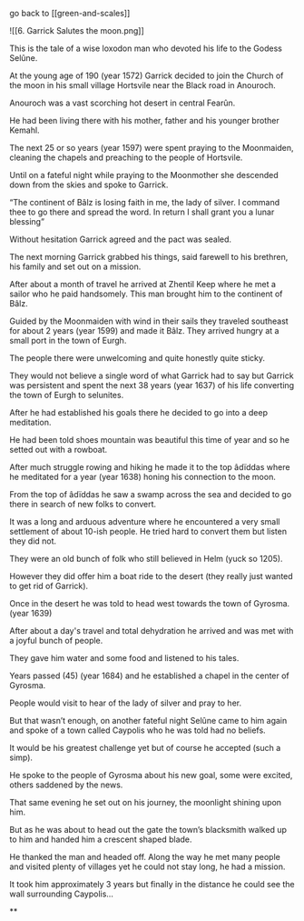 go back to [[green-and-scales]]

![[6. Garrick Salutes the moon.png]]


This is the tale of a wise loxodon man who devoted his life to the Godess Selûne.

  

At the young age of 190 (year 1572) Garrick decided to join the Church of the moon in his small village Hortsvile near the Black road in Anouroch.

Anouroch was a vast scorching hot desert in central Fearûn.

He had been living there with his mother, father and his younger brother Kemahl.

The next 25 or so years (year 1597) were spent praying to the Moonmaiden, cleaning the chapels and preaching to the people of Hortsvile.

Until on a fateful night while praying to the Moonmother she descended down from the skies and spoke to Garrick.

“The continent of Bâlz is losing faith in me, the lady of silver. I command thee to go there and spread the word. In return I shall grant you a lunar blessing”

Without hesitation Garrick agreed and the pact was sealed.

The next morning Garrick grabbed his things, said farewell to his brethren, his family and set out on a mission.

After about a month of travel he arrived at Zhentil Keep where he met a sailor who he paid handsomely. This man brought him to the continent of Bâlz.

Guided by the Moonmaiden with wind in their sails they traveled southeast for about 2 years (year 1599) and made it Bâlz. They arrived hungry at a small port in the town of Eurgh.

The people there were unwelcoming and quite honestly quite sticky.

They would not believe a single word of what Garrick had to say but Garrick was persistent and spent the next 38 years (year 1637) of his life converting the town of Eurgh to selunites.

After he had established his goals there he decided to go into a deep meditation.

He had been told shoes mountain was beautiful this time of year and so he setted out with a rowboat.

After much struggle rowing and hiking he made it to the top âdïddas where he meditated for a year (year 1638) honing his connection to the moon.

From the top of âdïddas he saw a swamp across the sea and decided to go there in search of new folks to convert.

It was a long and arduous adventure where he encountered a very small settlement of about 10-ish people. He tried hard to convert them but listen they did not.

They were an old bunch of folk who still believed in Helm (yuck so 1205).

However they did offer him a boat ride to the desert (they really just wanted to get rid of Garrick).

Once in the desert he was told to head west towards the town of Gyrosma. (year 1639)

After about a day's travel and total dehydration he arrived and was met with a joyful bunch of people.

They gave him water and some food and listened to his tales.

Years passed (45) (year 1684) and he established a chapel in the center of Gyrosma.

People would visit to hear of the lady of silver and pray to her.

But that wasn’t enough, on another fateful night Selûne came to him again and spoke of a town called Caypolis who he was told had no beliefs.

It would be his greatest challenge yet but of course he accepted (such a simp).

He spoke to the people of Gyrosma about his new goal, some were excited, others saddened by the news.

That same evening he set out on his journey, the moonlight shining upon him.

But as he was about to head out the gate the town’s blacksmith walked up to him and handed him a crescent shaped blade.

He thanked the man and headed off. Along the way he met many people and visited plenty of villages yet he could not stay long, he had a mission.

It took him approximately 3 years but finally in the distance he could see the wall surrounding Caypolis…

**